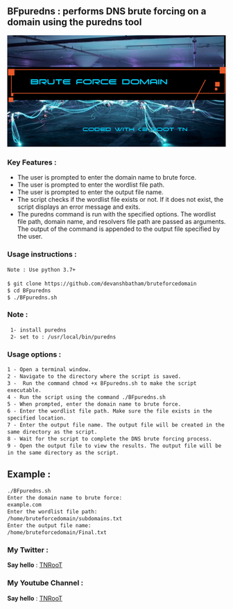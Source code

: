 ## BFpuredns : performs DNS brute forcing on a domain using the puredns tool

![/banner.png](https://github.com/TNRooT/bruteforcedomain/blob/master/banner.png)
### Key Features :

   - The user is prompted to enter the domain name to brute force.
   - The user is prompted to enter the wordlist file path.
   - The user is prompted to enter the output file name.
   - The script checks if the wordlist file exists or not. If it does not exist, the script displays an error message and exits.
   - The puredns command is run with the specified options. The wordlist file path, domain name, and resolvers file path are passed as arguments. The output of the command is appended to the output file specified by the user.

  

### Usage instructions :

```
Note : Use python 3.7+

$ git clone https://github.com/devanshbatham/bruteforcedomain
$ cd BFpuredns
$ ./BFpuredns.sh
```
### Note :
```
 1- install puredns 
 2- set to : /usr/local/bin/puredns

```
  

### Usage options :

```
1 - Open a terminal window.
2 - Navigate to the directory where the script is saved.
3 -  Run the command chmod +x BFpuredns.sh to make the script executable. 
4 - Run the script using the command ./BFpuredns.sh 
5 - When prompted, enter the domain name to brute force.
6 - Enter the wordlist file path. Make sure the file exists in the specified location.
7 - Enter the output file name. The output file will be created in the same directory as the script.
8 - Wait for the script to complete the DNS brute forcing process.
9 - Open the output file to view the results. The output file will be in the same directory as the script.

```


## Example :

```
./BFpuredns.sh
Enter the domain name to brute force:
example.com
Enter the wordlist file path:
/home/bruteforcedomain/subdomains.txt
Enter the output file name:
/home/bruteforcedomain/Final.txt

```
### My Twitter :


**Say hello** : [TNRooT](https://github.com/TNRooT)
                
            
### My Youtube Channel :
**Say hello** : [TNRooT](https://youtube.com/@The_Ethical_TN)

